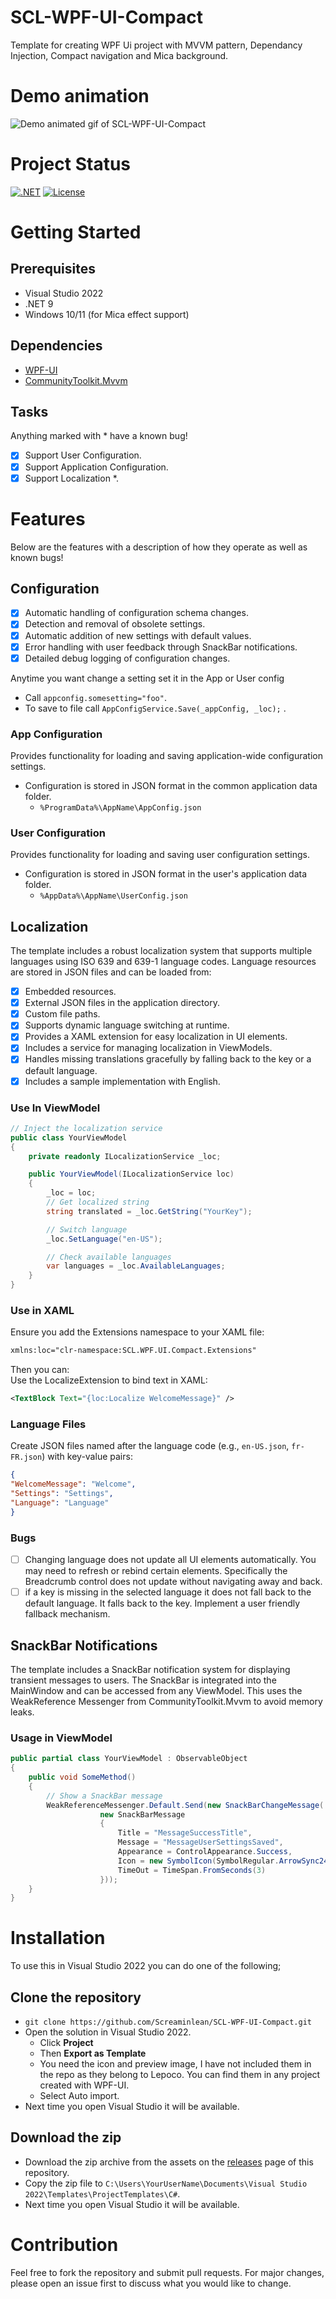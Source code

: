 # SCL-WPF-UI-Compact
Template for creating WPF Ui project with MVVM pattern, Dependancy Injection, Compact navigation and Mica background.
# Demo animation

![Demo animated gif of SCL-WPF-UI-Compact](https://github.com/Screaminlean/SCL-WPF-UI-Compact/blob/main/Images/SCL-WPF-UI-Compact-Demo.gif)

# Project Status
[![.NET](https://img.shields.io/badge/.NET-9-512BD4)]()
[![License](https://img.shields.io/badge/License-MIT-blue.svg)]()

# Getting Started
## Prerequisites
- Visual Studio 2022
- .NET 9
- Windows 10/11 (for Mica effect support)

## Dependencies
- [WPF-UI](https://github.com/lepoco/wpfui)
- [CommunityToolkit.Mvvm](https://learn.microsoft.com/en-us/dotnet/communitytoolkit/mvvm/)

## Tasks
Anything marked with * have a known bug!
- [x] Support User Configuration.
- [x] Support Application Configuration.
- [x] Support Localization *.

# Features
Below are the features with a description of how they operate as well as known bugs!

## Configuration
- [x] Automatic handling of configuration schema changes.
- [x] Detection and removal of obsolete settings.
- [x] Automatic addition of new settings with default values.
- [x] Error handling with user feedback through SnackBar notifications.
- [x] Detailed debug logging of configuration changes.

Anytime you want change a setting set it in the App or User config 
- Call `appconfig.somesetting="foo"`.
- To save to file call `AppConfigService.Save(_appConfig, _loc);` .

### App Configuration
Provides functionality for loading and saving application-wide configuration settings. 
- Configuration is stored in JSON format in the common application data folder.
  - `%ProgramData%\AppName\AppConfig.json`
  
### User Configuration
Provides functionality for loading and saving user configuration settings.
- Configuration is stored in JSON format in the user's application data folder.
  - `%AppData%\AppName\UserConfig.json`
  
## Localization
The template includes a robust localization system that supports multiple languages using ISO 639 and 639-1 language codes. Language resources are stored in JSON files and can be loaded from:
- [x] Embedded resources.
- [x] External JSON files in the application directory.
- [x] Custom file paths.
- [x] Supports dynamic language switching at runtime.
- [x] Provides a XAML extension for easy localization in UI elements.
- [x] Includes a service for managing localization in ViewModels.
- [x] Handles missing translations gracefully by falling back to the key or a default language.
- [x] Includes a sample implementation with English.

### Use In ViewModel
```csharp
// Inject the localization service 
public class YourViewModel 
{ 
    private readonly ILocalizationService _loc;

    public YourViewModel(ILocalizationService loc)
    {
        _loc = loc;
        // Get localized string
        string translated = _loc.GetString("YourKey");

        // Switch language
        _loc.SetLanguage("en-US");

        // Check available languages
        var languages = _loc.AvailableLanguages;
    }
}
```

### Use in XAML
Ensure you add the Extensions namespace to your XAML file:
```xml
xmlns:loc="clr-namespace:SCL.WPF.UI.Compact.Extensions"
```
Then you can:\
Use the LocalizeExtension to bind text in XAML:
```xml
<TextBlock Text="{loc:Localize WelcomeMessage}" />
```

### Language Files
Create JSON files named after the language code (e.g., `en-US.json`, `fr-FR.json`) with key-value pairs:
```json
{ 
"WelcomeMessage": "Welcome", 
"Settings": "Settings", 
"Language": "Language" 
}
```
### Bugs
- [ ] Changing language does not update all UI elements automatically. You may need to refresh or rebind certain elements. Specifically the Breadcrumb control does not update without navigating away and back.
- [ ] if a key is missing in the selected language it does not fall back to the default language. It falls back to the key. Implement a user friendly fallback mechanism.

## SnackBar Notifications
The template includes a SnackBar notification system for displaying transient messages to users. The SnackBar is integrated into the MainWindow and can be accessed from any ViewModel.
This uses the WeakReference Messenger from CommunityToolkit.Mvvm to avoid memory leaks.

### Usage in ViewModel
```csharp
public partial class YourViewModel : ObservableObject
{ 
    public void SomeMethod()
    {
        // Show a SnackBar message
        WeakReferenceMessenger.Default.Send(new SnackBarChangeMessage(
                    new SnackBarMessage
                    {
                        Title = "MessageSuccessTitle",
                        Message = "MessageUserSettingsSaved",
                        Appearance = ControlAppearance.Success,
                        Icon = new SymbolIcon(SymbolRegular.ArrowSync24),
                        TimeOut = TimeSpan.FromSeconds(3)
                    }));
    }
}
```

# Installation
To use this in Visual Studio 2022 you can do one of the following;

## Clone the repository
- `git clone https://github.com/Screaminlean/SCL-WPF-UI-Compact.git`
- Open the solution in Visual Studio 2022.
  - Click **Project**
  - Then **Export as Template** 
  - You need the icon and preview image, I have not included them in the repo as they belong to Lepoco. You can find them in any project created with WPF-UI.
  - Select Auto import.
- Next time you open Visual Studio it will be available.

## Download the zip
- Download the zip archive from the assets on the [releases](https://github.com/Screaminlean/SCL-WPF-UI-Compact/releases/) page of this repository.
- Copy the zip file to `C:\Users\YourUserName\Documents\Visual Studio 2022\Templates\ProjectTemplates\C#`.
- Next time you open Visual Studio it will be available.

# Contribution
Feel free to fork the repository and submit pull requests. For major changes, please open an issue first to discuss what you would like to change.
